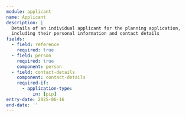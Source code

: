 ```yaml
---
module: applicant
name: Applicant
description: |
  Details of an individual applicant for the planning application,
  including their personal information and contact details
fields:
  - field: reference
    required: true
  - field: person
    required: true
    component: person
  - field: contact-details
    component: contact-details
    required-if:
      - application-type:
          in: [pip]
entry-date: 2025-06-16
end-date: ''
---
```

